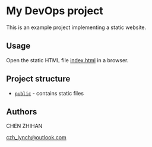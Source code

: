 # My DevOps project

This is an example project implementing a static website.

## Usage

Open the static HTML file [index.html](public/index.html) in a browser.

## Project structure

- [`public`](public) - contains static files

## Authors

CHEN ZHIHAN  

czh_lynch@outlook.com
